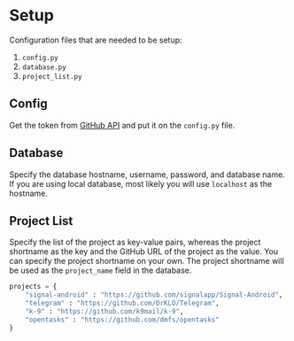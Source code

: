 # Setup

Configuration files that are needed to be setup:

1. `config.py`
2. `database.py`
3. `project_list.py`

## Config

Get the token from [GitHub API](https://help.github.com/en/github/authenticating-to-github/creating-a-personal-access-token-for-the-command-line) and put it on the `config.py` file.

## Database

Specify the database hostname, username, password, and database name.
If you are using local database, most likely you will use `localhost` as the hostname. 

## Project List

Specify the list of the project as key-value pairs, whereas the project shortname as the key and the GitHub URL of the project as the value. You can specify the project shortname on your own. The project shortname will be used as the `project_name` field in the database.

```python
projects = {
	"signal-android" : "https://github.com/signalapp/Signal-Android",
	"telegram" : "https://github.com/DrKLO/Telegram",
	"k-9" : "https://github.com/k9mail/k-9",
    "opentasks" : "https://github.com/dmfs/opentasks"
}
```